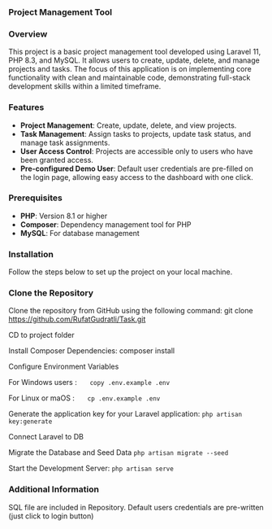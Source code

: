 ### Project Management Tool

### Overview

This project is a basic project management tool developed using Laravel 11, PHP 8.3, and MySQL. It allows users to create, update, delete, and manage projects and tasks. The focus of this application is on implementing core functionality with clean and maintainable code, demonstrating full-stack development skills within a limited timeframe.

### Features

- **Project Management**: Create, update, delete, and view projects.
- **Task Management**: Assign tasks to projects, update task status, and manage task assignments.
- **User Access Control**: Projects are accessible only to users who have been granted access.
- **Pre-configured Demo User**: Default user credentials are pre-filled on the login page, allowing easy access to the dashboard with one click.

### Prerequisites

- **PHP**: Version 8.1 or higher
- **Composer**: Dependency management tool for PHP
- **MySQL**: For database management


### Installation

Follow the steps below to set up the project on your local machine.


### Clone the Repository

Clone the repository from GitHub using the following command:
	git clone https://github.com/RufatGudratli/Task.git

CD to project folder


Install Composer Dependencies:
	composer install


Configure Environment Variables

For Windows users : ```    copy .env.example .env ```


For Linux or maOS : ```    cp .env.example .env    ```

Generate the application key for your Laravel application:
```	php artisan key:generate    ```

Connect Laravel to DB

Migrate the Database and Seed Data
```	php artisan migrate --seed    ```

Start the Development Server:
```	php artisan serve    ```



### Additional Information
SQL file are included in Repository.
Default users credentials are pre-written (just click to login button)
